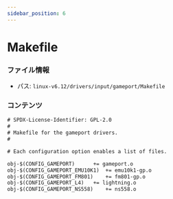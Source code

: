 ```yaml
---
sidebar_position: 6
---
```

# Makefile

### ファイル情報

- パス: `linux-v6.12/drivers/input/gameport/Makefile`

### コンテンツ

```txt
# SPDX-License-Identifier: GPL-2.0
#
# Makefile for the gameport drivers.
#

# Each configuration option enables a list of files.

obj-$(CONFIG_GAMEPORT)		+= gameport.o
obj-$(CONFIG_GAMEPORT_EMU10K1)	+= emu10k1-gp.o
obj-$(CONFIG_GAMEPORT_FM801)	+= fm801-gp.o
obj-$(CONFIG_GAMEPORT_L4)	+= lightning.o
obj-$(CONFIG_GAMEPORT_NS558)	+= ns558.o

```

